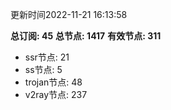 更新时间2022-11-21 16:13:58

**总订阅: 45**
**总节点: 1417**
**有效节点: 311**
- ssr节点: 21
- ss节点: 5
- trojan节点: 48
- v2ray节点: 237
